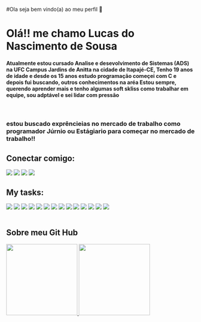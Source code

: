 #Ola seja bem vindo(a) ao meu perfil 👋

<h1>Olá!! me chamo Lucas do Nascimento de Sousa</h1>
<h4>Atualmente estou cursado Analise e desevolvimento de Sistemas (ADS) na UFC Campus Jardins de Anitta na cidade de Itapajé-CE,
Tenho 19 anos de idade e desde os 15 anos estudo programação começei com C e depois fui buscando, outros conhecimentos na aréa
Estou sempre, querendo aprender mais e tenho algumas soft skliss como trabalhar em equipe, sou adptável e sei lidar com pressão</h4>
<br>
<h3> estou buscado exprêncieias no mercado de trabalho como programador Júrnio ou Estágiario para começar no mercado de trabalho!!</h3>
<h2>Conectar comigo:</h2>
<div id="linkedin">
<a href="https://www.linkedin.com/in/lucas-do-nascimento-b23010242/" target="_blank"><img src="https://img.shields.io/badge/LinkedIn-darkblue?&logo=linkedin&logoColor=white&style=for-the-badge" target="_blank"></a>
<a href="https://discord.gg/Yusudime" target="_blank"><img src="https://img.shields.io/badge/Discord-191970?logo=discord&logoColor=white&style=for-the-badge"></a>
<a href="https://www.instagram.com/lucas.n.sousa/" target="_blank"><img src="https://img.shields.io/badge/-Instagram-eb9ac0?&logo=instagram&logoColor=white&style=for-the-badge"></a>
<a href="mailto:yusudimelucasnascimentosousa@gmail.com"><img src="https://img.shields.io/badge/Gmail-DC143C?logo=gmail&logoColor=white&style=for-the-badge" target="_blank">  
</a>
</div>
</div>
<div>
<h2>My tasks:</h2>
<img src="https://img.shields.io/badge/HTML5-ffa500?&logo=html5&logoColor=black&style=for-the-badge">
<img src="https://img.shields.io/badge/CSS3-0000FF?logo=css3&logoColor=black&style=for-the-badge">
<img src="https://img.shields.io/badge/JavaScript-F7DF1E?logo=javascript&logoColor=black&style=for-the-badge">
<img src="https://img.shields.io/badge/java-%23ED8B00.svg?style=for-the-badge&logo=openjdk&logoColor=white">
<img src="https://img.shields.io/badge/python-3670A0?style=for-the-badge&logo=python&logoColor=ffdd54">
<img src="https://img.shields.io/badge/C-00BFFF?logo=c&logoColor=black&style=for-the-badge">
<img src="https://img.shields.io/badge/React-000?style=for-the-badge&logo=react">
<img src="https://img.shields.io/badge/Angular-DC143C?logo=angular&logoColor=black&style=for-the-badge">
<img src="https://img.shields.io/badge/Node.js-43853D?logo=node.js&logoColor=white&style=for-the-badge">
<img src="https://img.shields.io/badge/TypeScript-007ACC?style=for-the-badge&logo=typescript&logoColor=white">
<img src="https://img.shields.io/badge/Next-black?style=for-the-badge&logo=next.js&logoColor=white">
<img src="https://img.shields.io/badge/-boostrap-white?style=for-the-badge&logo=bootstrap&labelColor=white">
<img src="https://img.shields.io/badge/AWS-white.svg?style=for-the-badge&logo=amazon-aws&logoColor=black">
<img src="https://img.shields.io/badge/MySQL-00000F?style=for-the-badge&logo=mysql&logoColor=white">
</div>
<br>
<div>
<h2>Sobre meu Git Hub</h2>
<a href="https://github.com/Yusudime">
<img height="190em" src="https://github-readme-stats.vercel.app/api?username=Yusudime&show_icons=true&theme=tokyonight&include_all_commits=true&count_private=true"/>
<img height="190em" src="https://github-readme-stats.vercel.app/api/top-langs/?username=Yusudime&layout=compact&langs_count=7&theme=tokyonight"/>
</div>


